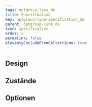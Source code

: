 ```yaml
---
tags: optgroup-lyne_de
title: Spezifikation
key: optgroup-lyne-specification_de
parent: optgroup-lyne_de
icon: specification
order: 2
permalink: false
eleventyExcludeFromCollections: true
---
```


## Design 

## Zustände

## Optionen


